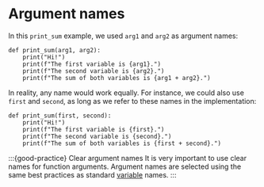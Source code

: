 # Argument names

In this `print_sum` example, we used `arg1` and `arg2` as argument names:

```
def print_sum(arg1, arg2):
    print("Hi!")
    print(f"The first variable is {arg1}.")
    print(f"The second variable is {arg2}.")
    print(f"The sum of both variables is {arg1 + arg2}.")
```

In reality, any name would work equally. For instance, we could also use `first` and `second`, as long as we refer to these names in the implementation:

```
def print_sum(first, second):
    print("Hi!")
    print(f"The first variable is {first}.")
    print(f"The second variable is {second}.")
    print(f"The sum of both variables is {first + second}.")
```

:::{good-practice} Clear argument names
It is very important to use clear names for function arguments. Argument names are selected using the same best practices as standard [variable](python_basics.md) names.
:::
